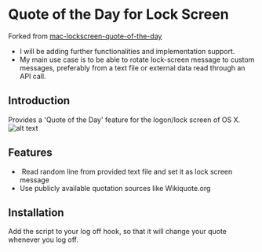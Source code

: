 Quote of the Day for Lock Screen
===============================
Forked from [mac-lockscreen-quote-of-the-day](https://github.com/mweisz/mac-lockscreen-quote-of-the-day)
- I will be adding further functionalities and implementation support.
- My main use case is to be able to rotate lock-screen message to custom messages, preferably from a text file or external data read through an API call.

## Introduction
Provides a 'Quote of the Day' feature for the logon/lock screen of OS X.
![alt text](https://github.com/harishkarthiktk/mac-lockscreen-quote-of-the-day/blob/master/docs/img/lock_screen.png "Login Screen with Random Quote")

## Features
-  Read random line from provided text file and set it as lock screen message
-  Use publicly available quotation sources like Wikiquote.org

## Installation
Add the script to your log off hook, so that it will change your quote whenever you log off. 
